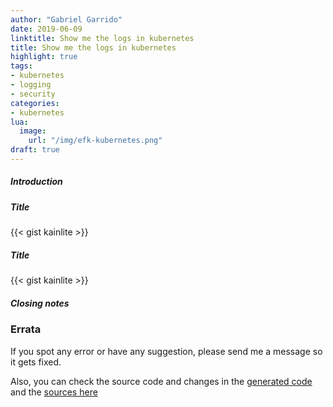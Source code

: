 ```yaml
---
author: "Gabriel Garrido"
date: 2019-06-09
linktitle: Show me the logs in kubernetes
title: Show me the logs in kubernetes
highlight: true
tags:
- kubernetes
- logging
- security
categories:
- kubernetes
lua:
  image:
    url: "/img/efk-kubernetes.png"
draft: true
---
```


##### **Introduction**

##### **Title**
{{< gist kainlite  >}}

##### **Title**
{{< gist kainlite  >}}

##### **Closing notes**

### Errata
If you spot any error or have any suggestion, please send me a message so it gets fixed.

Also, you can check the source code and changes in the [generated code](https://github.com/kainlite/kainlite.github.io) and the [sources here](https://github.com/kainlite/blog)
